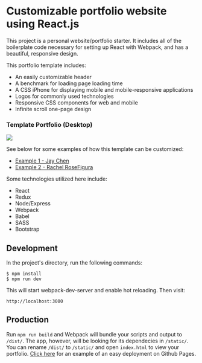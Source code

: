 # Customizable portfolio website using React.js

This project is a personal website/portfolio starter. It includes all of the boilerplate code necessary for setting up React with Webpack, and has a beautiful, responsive design. 

This portfolio template includes:
* An easily customizable header
* A benchmark for loading page loading time
* A CSS iPhone for displaying mobile and mobile-responsive applications
* Logos for commonly used technologies
* Responsive CSS components for web and mobile
* Infinite scroll one-page design

### Template Portfolio (Desktop)
![](http://i.imgur.com/h4Lk04s.png)

See below for some examples of how this template can be customized:
* [Example 1 - Jay Chen](http://jchen85.github.io/)
* [Example 2 - Rachel RoseFigura](http://www.rachelrosefigura.com)

Some technologies utilized here include:
* React
* Redux
* Node/Express
* Webpack
* Babel 
* SASS
* Bootstrap

## Development

In the project's directory, run the following commands:

```
$ npm install
$ npm run dev
```

This will start webpack-dev-server and enable hot reloading. Then  visit:

```
http://localhost:3000
```

## Production

Run `npm run build` and Webpack will bundle your scripts and output to `/dist/`. The app, however, will be looking for its dependecies in `/static/`. You can rename `/dist/` to `/static/` and open `index.html` to view your portfolio. [Click here](https://github.com/jchen85/jchen85.github.io) for an example of an easy deployment on Github Pages.
